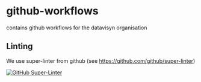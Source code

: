 # github-workflows
contains github workflows for the datavisyn organisation

## Linting
We use super-linter from github (see <https://github.com/github/super-linter>)

[![GitHub Super-Linter](https://github.com/datavisyn/github-workflows/workflows/lint/badge.svg)](https://github.com/marketplace/actions/super-linter)
